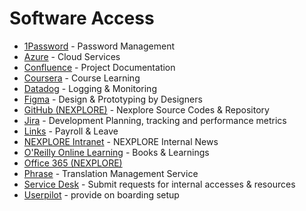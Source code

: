 # Software Access <!-- omit in toc -->

- [1Password](https://1password.com "https://1password.com") - Password Management
- [Azure](https://portal.azure.com "https://portal.azure.com") - Cloud Services
- [Confluence](https://nexplore.atlassian.net/wiki "https://nexplore.atlassian.net/wiki") - Project Documentation
- [Coursera](https://www.coursera.org "https://www.coursera.org") - Course Learning
- [Datadog](https://app.datadoghq.eu "https://app.datadoghq.eu") - Logging & Monitoring
- [Figma](https://www.figma.com "https://www.figma.com") - Design & Prototyping by Designers
- [GitHub (NEXPLORE)](https://github.com/NexploreTechnology "https://github.com/NexploreTechnology") - Nexplore Source Codes & Repository
- [Jira](https://nexplore.atlassian.net/jira "https://nexplore.atlassian.net/jira") - Development Planning, tracking and performance metrics
- [Links](https://nexplore.linksinternational.com "https://nexplore.linksinternational.com") - Payroll & Leave
- [NEXPLORE Intranet](https://nexploreworld.sharepoint.com/sites/NexploreIntranet "https://nexploreworld.sharepoint.com/sites/NexploreIntranet") - NEXPLORE Internal News
- [O'Reilly Online Learning](https://www.oreilly.com/online-learning "https://www.oreilly.com/online-learning") - Books & Learnings
- [Office 365 (NEXPLORE)](https://outlook.office365.com "https://outlook.office365.com")
- [Phrase](https://eu.phrase.com "https://eu.phrase.com") - Translation Management Service
- [Service Desk](https://nexplore.atlassian.net/servicedesk/customer/portals "https://nexplore.atlassian.net/servicedesk/customer/portals") - Submit requests for internal accesses & resources
- [Userpilot](https://userpilot.com "https://userpilot.com") - provide on boarding setup
